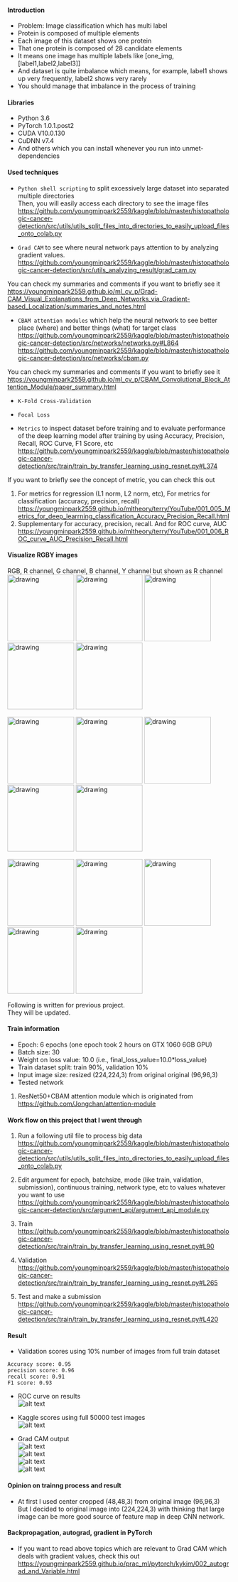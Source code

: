 
#### Introduction
- Problem: Image classification which has multi label  
- Protein is composed of multiple elements  
- Each image of this dataset shows one protein  
- That one protein is composed of 28 candidate elements  
- It means one image has multiple labels like [one_img,[label1,label2,label3]]  
- And dataset is quite imbalance which means, for example, label1 shows up very frequently, label2 shows very rarely  
- You should manage that imbalance in the process of training

#### Libraries
- Python 3.6
- PyTorch 1.0.1.post2
- CUDA V10.0.130
- CuDNN v7.4
- And others which you can install whenever you run into unmet-dependencies

#### Used techniques
- `Python shell scripting` to split excessively large dataset into separated multiple directories  
Then, you will easily access each directory to see the image files  
https://github.com/youngminpark2559/kaggle/blob/master/histopathologic-cancer-detection/src/utils/utils_split_files_into_directories_to_easily_upload_files_onto_colab.py

- `Grad CAM` to see where neural network pays attention to by analyzing gradient values.  
https://github.com/youngminpark2559/kaggle/blob/master/histopathologic-cancer-detection/src/utils_analyzing_result/grad_cam.py

You can check my summaries and comments if you want to briefly see it  
https://youngminpark2559.github.io/ml_cv_p/Grad-CAM_Visual_Explanations_from_Deep_Networks_via_Gradient-based_Localization/summaries_and_notes.html

- `CBAM attention modules` which help the neural network to see better place (where) and better things (what) for target class  
https://github.com/youngminpark2559/kaggle/blob/master/histopathologic-cancer-detection/src/networks/networks.py#L864  
https://github.com/youngminpark2559/kaggle/blob/master/histopathologic-cancer-detection/src/networks/cbam.py

You can check my summaries and comments if you want to briefly see it  
https://youngminpark2559.github.io/ml_cv_p/CBAM_Convolutional_Block_Attention_Module/paper_summary.html

- `K-Fold Cross-Validation`  

- `Focal Loss`  

- `Metrics` to inspect dataset before training and to evaluate performance of the deep learning model after training by using Accuracy, Precision, Recall, ROC Curve, F1 Score, etc  
https://github.com/youngminpark2559/kaggle/blob/master/histopathologic-cancer-detection/src/train/train_by_transfer_learning_using_resnet.py#L374

If you want to briefly see the concept of metric, you can check this out  
1. For metrics for regression (L1 norm, L2 norm, etc), For metrics for classification (accuracy, precision, recall)  
https://youngminpark2559.github.io/mltheory/terry/YouTube/001_005_Metrics_for_deep_learrning_classification_Accuracy_Precision_Recall.html
2. Supplementary for accuracy, precision, recall. And for ROC curve, AUC  
https://youngminpark2559.github.io/mltheory/terry/YouTube/001_006_ROC_curve_AUC_Precision_Recall.html

#### Visualize RGBY images  
RGB, R channel, G channel, B channel, Y channel but shown as R channel  
<img src="./img_out/RGBY_visualization/rgb_img_0.png" alt="drawing" width="150"/> <img src="./img_out/RGBY_visualization/r_img_0.png" alt="drawing" width="150"/> <img src="./img_out/RGBY_visualization/g_img_0.png" alt="drawing" width="150"/> <img src="./img_out/RGBY_visualization/b_img_0.png" alt="drawing" width="150"/> <img src="./img_out/RGBY_visualization/y_img_0.png" alt="drawing" width="150"/>

<img src="./img_out/RGBY_visualization/rgb_img_1.png" alt="drawing" width="150"/> <img src="./img_out/RGBY_visualization/r_img_1.png" alt="drawing" width="150"/> <img src="./img_out/RGBY_visualization/g_img_1.png" alt="drawing" width="150"/> <img src="./img_out/RGBY_visualization/b_img_1.png" alt="drawing" width="150"/> <img src="./img_out/RGBY_visualization/y_img_1.png" alt="drawing" width="150"/>

<img src="./img_out/RGBY_visualization/rgb_img_2.png" alt="drawing" width="150"/> <img src="./img_out/RGBY_visualization/r_img_2.png" alt="drawing" width="150"/> <img src="./img_out/RGBY_visualization/g_img_2.png" alt="drawing" width="150"/> <img src="./img_out/RGBY_visualization/b_img_2.png" alt="drawing" width="150"/> <img src="./img_out/RGBY_visualization/y_img_2.png" alt="drawing" width="150"/>

Following is written for previous project.  
They will be updated.  
#### Train information
- Epoch: 6 epochs (one epoch took 2 hours on GTX 1060 6GB GPU)
- Batch size: 30  
- Weight on loss value: 10.0 (i.e., final_loss_value=10.0*loss_value)
- Train dataset split: train 90%, validation 10%
- Input image size: resized (224,224,3) from original original (96,96,3)
- Tested network
1. ResNet50+CBAM attention module which is originated from https://github.com/Jongchan/attention-module


#### Work flow on this project that I went through
1. Run a following util file to process big data  
https://github.com/youngminpark2559/kaggle/blob/master/histopathologic-cancer-detection/src/utils/utils_split_files_into_directories_to_easily_upload_files_onto_colab.py

2. Edit argument for epoch, batchsize, mode (like train, validation, submission), continuous training, network type, etc to values whatever you want to use  
https://github.com/youngminpark2559/kaggle/blob/master/histopathologic-cancer-detection/src/argument_api/argument_api_module.py

3. Train  
https://github.com/youngminpark2559/kaggle/blob/master/histopathologic-cancer-detection/src/train/train_by_transfer_learning_using_resnet.py#L90

4. Validation  
https://github.com/youngminpark2559/kaggle/blob/master/histopathologic-cancer-detection/src/train/train_by_transfer_learning_using_resnet.py#L265

5. Test and make a submission  
https://github.com/youngminpark2559/kaggle/blob/master/histopathologic-cancer-detection/src/train/train_by_transfer_learning_using_resnet.py#L420

#### Result
- Validation scores using 10% number of images from full train dataset  
```
Accuracy score: 0.95  
precision score: 0.96  
recall score: 0.91  
F1 score: 0.93  
```

- ROC curve on results  
![alt text](https://raw.githubusercontent.com/youngminpark2559/kaggle/master/histopathologic-cancer-detection/src/utils_analyzing_result/pics/2019_04_11_10%3A42%3A20.png)  

- Kaggle scores using full 50000 test images  
![alt text](https://raw.githubusercontent.com/youngminpark2559/kaggle/master/histopathologic-cancer-detection/src/utils_analyzing_result/pics/2019_04_11_11%3A09%3A19.png)  

- Grad CAM output  
![alt text](https://raw.githubusercontent.com/youngminpark2559/kaggle/master/histopathologic-cancer-detection/src/utils_analyzing_result/Grad_CAM_output/2019_04_17_08:48:09.png)  
![alt text](https://raw.githubusercontent.com/youngminpark2559/kaggle/master/histopathologic-cancer-detection/src/utils_analyzing_result/Grad_CAM_output/2019_04_17_08:49:45.png)  
![alt text](https://raw.githubusercontent.com/youngminpark2559/kaggle/master/histopathologic-cancer-detection/src/utils_analyzing_result/Grad_CAM_output/2019_04_17_08:51:03.png)  
![alt text](https://raw.githubusercontent.com/youngminpark2559/kaggle/master/histopathologic-cancer-detection/src/utils_analyzing_result/Grad_CAM_output/2019_04_17_08:52:02.png)  

#### Opinion on trainng process and result
- At first I used center cropped (48,48,3) from original image (96,96,3)  
But I decided to original image into (224,224,3) with thinking that large image can be more good source of feature map in deep CNN network.

#### Backpropagation, autograd, gradient in PyTorch
- If you want to read above topics which are relevant to Grad CAM which deals with gradient values, check this out  
https://youngminpark2559.github.io/prac_ml/pytorch/kykim/002_autograd_and_Variable.html
